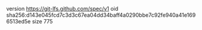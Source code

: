 version https://git-lfs.github.com/spec/v1
oid sha256:d143e045fcd7c3d3c67ea04dd34baff4a0290bbe7c92fe940a41e1696513ed5e
size 775
